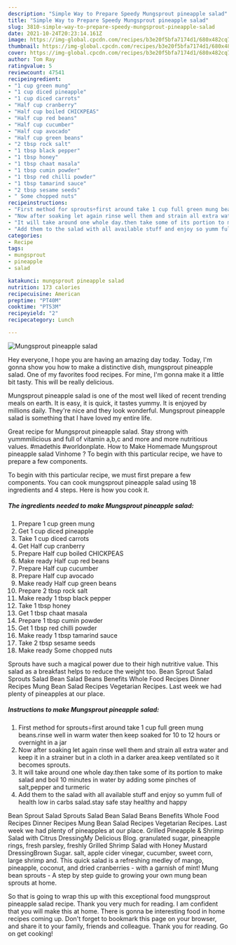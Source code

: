 ```yaml
---
description: "Simple Way to Prepare Speedy Mungsprout pineapple salad"
title: "Simple Way to Prepare Speedy Mungsprout pineapple salad"
slug: 3810-simple-way-to-prepare-speedy-mungsprout-pineapple-salad
date: 2021-10-24T20:23:14.161Z
image: https://img-global.cpcdn.com/recipes/b3e20f5bfa7174d1/680x482cq70/mungsprout-pineapple-salad-recipe-main-photo.jpg
thumbnail: https://img-global.cpcdn.com/recipes/b3e20f5bfa7174d1/680x482cq70/mungsprout-pineapple-salad-recipe-main-photo.jpg
cover: https://img-global.cpcdn.com/recipes/b3e20f5bfa7174d1/680x482cq70/mungsprout-pineapple-salad-recipe-main-photo.jpg
author: Tom Ray
ratingvalue: 5
reviewcount: 47541
recipeingredient:
- "1 cup green mung"
- "1 cup diced pineapple"
- "1 cup diced carrots"
- "Half cup cranberry"
- "Half cup boiled CHICKPEAS"
- "Half cup red beans"
- "Half cup cucumber"
- "Half cup avocado"
- "Half cup green beans"
- "2 tbsp rock salt"
- "1 tbsp black pepper"
- "1 tbsp honey"
- "1 tbsp chaat masala"
- "1 tbsp cumin powder"
- "1 tbsp red chilli powder"
- "1 tbsp tamarind sauce"
- "2 tbsp sesame seeds"
- " Some chopped nuts"
recipeinstructions:
- "First method for sprouts÷first around take 1 cup full green mung beans.rinse well in warm water then keep soaked for 10 to 12 hours or overnight in a jar"
- "Now after soaking let again rinse well them and strain all extra water and keep it in a strainer but in a cloth in a darker area.keep ventilated so it becomes sprouts."
- "It will take around one whole day.then take some of its portion to make salad and boil 10 minutes in water by adding some pinches of salt,pepper and turmeric"
- "Add them to the salad with all available stuff and enjoy so yumm full of health low in carbs salad.stay safe stay healthy and happy"
categories:
- Recipe
tags:
- mungsprout
- pineapple
- salad

katakunci: mungsprout pineapple salad 
nutrition: 173 calories
recipecuisine: American
preptime: "PT40M"
cooktime: "PT53M"
recipeyield: "2"
recipecategory: Lunch

---
```



![Mungsprout pineapple salad](https://img-global.cpcdn.com/recipes/b3e20f5bfa7174d1/680x482cq70/mungsprout-pineapple-salad-recipe-main-photo.jpg)

Hey everyone, I hope you are having an amazing day today. Today, I'm gonna show you how to make a distinctive dish, mungsprout pineapple salad. One of my favorites food recipes. For mine, I'm gonna make it a little bit tasty. This will be really delicious.

Mungsprout pineapple salad is one of the most well liked of recent trending meals on earth. It is easy, it is quick, it tastes yummy. It is enjoyed by millions daily. They're nice and they look wonderful. Mungsprout pineapple salad is something that I have loved my entire life.

Great recipe for Mungsprout pineapple salad. Stay strong with yummmilicious and full of vitamin a,b,c and more and more nutritious values. #madethis #worldonplate. How to Make Homemade Mungsprout pineapple salad Vinhome ? To begin with this particular recipe, we have to prepare a few components.


To begin with this particular recipe, we must first prepare a few components. You can cook mungsprout pineapple salad using 18 ingredients and 4 steps. Here is how you cook it.

<!--inarticleads1-->

##### The ingredients needed to make Mungsprout pineapple salad:

1. Prepare 1 cup green mung
1. Get 1 cup diced pineapple
1. Take 1 cup diced carrots
1. Get Half cup cranberry
1. Prepare Half cup boiled CHICKPEAS
1. Make ready Half cup red beans
1. Prepare Half cup cucumber
1. Prepare Half cup avocado
1. Make ready Half cup green beans
1. Prepare 2 tbsp rock salt
1. Make ready 1 tbsp black pepper
1. Take 1 tbsp honey
1. Get 1 tbsp chaat masala
1. Prepare 1 tbsp cumin powder
1. Get 1 tbsp red chilli powder
1. Make ready 1 tbsp tamarind sauce
1. Take 2 tbsp sesame seeds
1. Make ready  Some chopped nuts


Sprouts have such a magical power due to their high nutritive value. This salad as a breakfast helps to reduce the weight too. Bean Sprout Salad Sprouts Salad Bean Salad Beans Benefits Whole Food Recipes Dinner Recipes Mung Bean Salad Recipes Vegetarian Recipes. Last week we had plenty of pineapples at our place. 

<!--inarticleads2-->

##### Instructions to make Mungsprout pineapple salad:

1. First method for sprouts÷first around take 1 cup full green mung beans.rinse well in warm water then keep soaked for 10 to 12 hours or overnight in a jar
1. Now after soaking let again rinse well them and strain all extra water and keep it in a strainer but in a cloth in a darker area.keep ventilated so it becomes sprouts.
1. It will take around one whole day.then take some of its portion to make salad and boil 10 minutes in water by adding some pinches of salt,pepper and turmeric
1. Add them to the salad with all available stuff and enjoy so yumm full of health low in carbs salad.stay safe stay healthy and happy


Bean Sprout Salad Sprouts Salad Bean Salad Beans Benefits Whole Food Recipes Dinner Recipes Mung Bean Salad Recipes Vegetarian Recipes. Last week we had plenty of pineapples at our place. Grilled Pineapple &amp; Shrimp Salad with Citrus DressingMy Delicious Blog. granulated sugar, pineapple rings, fresh parsley, freshly Grilled Shrimp Salad with Honey Mustard DressingBrown Sugar. salt, apple cider vinegar, cucumber, sweet corn, large shrimp and. This quick salad is a refreshing medley of mango, pineapple, coconut, and dried cranberries - with a garnish of mint! Mung bean sprouts - A step by step guide to growing your own mung bean sprouts at home. 

So that is going to wrap this up with this exceptional food mungsprout pineapple salad recipe. Thank you very much for reading. I am confident that you will make this at home. There is gonna be interesting food in home recipes coming up. Don't forget to bookmark this page on your browser, and share it to your family, friends and colleague. Thank you for reading. Go on get cooking!
